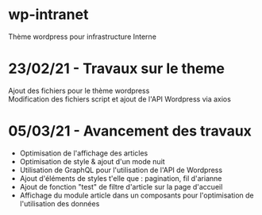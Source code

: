 # wp-intranet
Thème wordpress pour infrastructure Interne
# 23/02/21 - Travaux sur le theme
Ajout des fichiers pour le thème wordpress
<br>
Modification des fichiers script et ajout de l'API Wordpress via axios
# 05/03/21 - Avancement des travaux
<label></label>
<ul>
  <li>Optimisation de l'affichage des articles</li>
  <li>Optimisation de style & ajout d'un mode nuit</li>
  <li>Utilisation de GraphQL pour l'utilisation de l'API de Wordpress</li>
  <li>Ajout d'éléments de styles t'elle que : pagination, fil d'arianne</li>
  <li>Ajout de fonction "test" de filtre d'article sur la page d'accueil</li>
  <li>Affichage du module article dans un composants pour l'optimisation de l'utilisation des données</li>
</ul>




